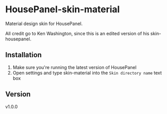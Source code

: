 # HousePanel-skin-material
Material design skin for HousePanel.

All credit go to Ken Washington, since this is an edited version of his skin-housepanel.

## Installation
1. Make sure you're running the latest version of HousePanel
2. Open settings and type skin-material into the `Skin directory name` text box

## Version
v1.0.0
